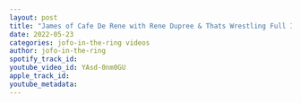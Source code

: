 ```yaml
---
layout: post
title: "James of Cafe De Rene with Rene Dupree & Thats Wrestling Full Interview"
date: 2022-05-23
categories: jofo-in-the-ring videos
author: jofo-in-the-ring
spotify_track_id: 
youtube_video_id: YAsd-0nm0GU
apple_track_id: 
youtube_metadata: 
---
```

